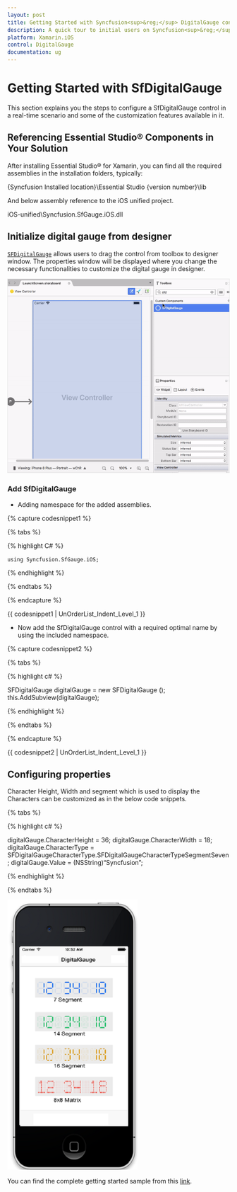 ```yaml
---
layout: post
title: Getting Started with Syncfusion<sup>&reg;</sup> DigitalGauge control for Xamarin.iOS
description: A quick tour to initial users on Syncfusion<sup>&reg;</sup> digitalGauge control for Xamarin.iOS platform and also describes how to customize the characters.
platform: Xamarin.iOS
control: DigitalGauge
documentation: ug
---
```


# Getting Started with SfDigitalGauge

This section explains you the steps to configure a SfDigitalGauge control in a real-time scenario and some of the customization features available in it.

## Referencing Essential Studio® Components in Your Solution

After installing Essential Studio® for Xamarin, you can find all the required assemblies in the installation folders, typically:

{Syncfusion Installed location}\Essential Studio {version number}\lib

And below assembly reference to the iOS unified project.

iOS-unified\Syncfusion.SfGauge.iOS.dll 

## Initialize digital gauge from designer

[`SFDigitalGauge`](https://help.syncfusion.com/cr/xamarin-ios/Syncfusion.SfGauge.iOS.SFDigitalGauge.html) allows users to drag the control from toolbox to designer window. The properties window will be displayed where you change the necessary functionalities to customize the digital gauge in designer.

![Xamarin.iOS DigitalGauge Designer](images/designer.gif)

### Add SfDigitalGauge

* Adding namespace for the added assemblies. 

{% capture codesnippet1 %}

{% tabs %}

{% highlight C# %}

	using Syncfusion.SfGauge.iOS; 

{% endhighlight %}

{% endtabs %}

{% endcapture %}

{{ codesnippet1 | UnOrderList_Indent_Level_1 }} 

* Now add the SfDigitalGauge control with a required optimal name by using the included namespace.

{% capture codesnippet2 %}

{% tabs %}

{% highlight c# %}

SFDigitalGauge  digitalGauge = new SFDigitalGauge ();
this.AddSubview(digitalGauge);

{% endhighlight %}

{% endtabs %}

{% endcapture %}

{{ codesnippet2 | UnOrderList_Indent_Level_1 }} 

## Configuring properties

Character Height, Width and segment  which is used to display the Characters can be customized as in the below code snippets.

{% tabs %}

{% highlight c# %}

digitalGauge.CharacterHeight = 36;
digitalGauge.CharacterWidth = 18;
digitalGauge.CharacterType = SFDigitalGaugeCharacterType.SFDigitalGaugeCharacterTypeSegmentSeven;
digitalGauge.Value = (NSString)“Syncfusion”;

{% endhighlight %}

{% endtabs %}

![Xamarin.iOS DigitalGauge Getting Started](images/Objective.png)

You can find the complete getting started sample from this [link](https://github.com/SyncfusionExamples/SfDigitalGauge_GettingStarted_Xamarin.iOS).
